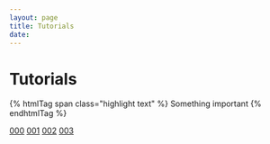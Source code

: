 ```yaml
---
layout: page
title: Tutorials
date:
---
```


# Tutorials

{% htmlTag span class="highlight text" %} Something important {% endhtmlTag %}

[000](docs/tutorials/000_local_installation/text.html)
[001](docs/tutorials/001_static_content/text.html)
[002](docs/tutorials/002_creating_an_application/text.html)
[003](docs/tutorials/003_creating_widgets/text.html)
